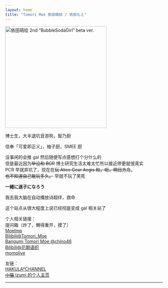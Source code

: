 ```yaml
---
layout: home
title: "Tomori Moe 依田萌绘 / 依田もえ"
---
```


<img src="http://yoro.xyz/image/YodaMoe_v2.png" alt="依田萌绘 2nd “BubbleSodaGirl” beta ver." width="324" height="324" align="middle" />

博士生，大半退坑音游狗，智乃厨

信奉「可爱即正义」，柚子厨，SMEE 厨

没事闲的会推 gal 然后随便写点感想打个分什么的  
但是最近因为~~毕设和 BCR~~ 博士研究生活太难太忙所以接近停更就很真实  
PCR 早就弃坑了，现在在~~玩 Alice Gear Aegis 和，呃，明日方舟~~。  
~~也不知道自己能玩多久。~~ 早就不玩了笑死

**一緒に迷子になろう**

我去我大脑在自动播放诗超绊，救命

这个站点从很大程度上说已经彻底变成 gal 相关站了

个人相关链接：  
提问箱（炸了，懒得重开，摸了）  
[MoeImp](http://yoro.xyz/impression)   
[Bilibili@Tomori_Moe](https://space.bilibili.com/431901596)   
[Bangumi Tomori Moe @chino46](http://bgm.tv/user/523627)  
[Bilibili@花期语织](https://space.bilibili.com/12802748)  
[momolive](http://yoro.xyz/live)


友链：  
[HAKULA†CHANNEL](https://hakula.xyz)  
[~~小猫~~ Izumi 的个人主页](https://izumimorin.xyz)  

---

